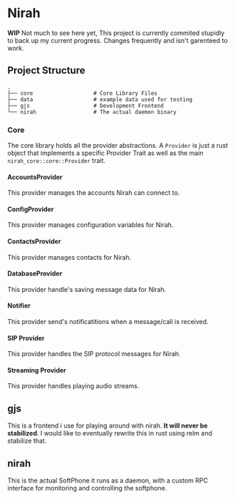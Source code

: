 # Nirah

**WIP** Not much to see here yet, This project is currently commited
stupidly to back up my current progress. Changes frequently and isn't garenteed to work.

## Project Structure
    .
    ├── core                   # Core Library Files
    ├── data                   # example data used for testing
    ├── gjs                    # Development Frontend
    └── nirah                  # The actual daemon binary

### Core
  The core library holds all the provider abstractions. A `Provider` is just a rust object that implements a specific Provider Trait as well as the main `nirah_core::core::Provider` trait.

  #### AccountsProvider
  This provider manages the accounts Nirah can connect to.

  #### ConfigProvider
  This provider manages configuration variables for Nirah.

  #### ContactsProvider
  This provider manages contacts for Nirah.

  #### DatabaseProvider
  This provider handle's saving message data for Nirah.

  #### Notifier
  This provider send's notificatitions when a message/call is received.

  #### SIP Provider
  This provider handles the SIP protocol messages for Nirah.

  #### Streaming Provider
  This provider handles playing audio streams.

## gjs
  This is a frontend i use for playing around with nirah. **It will never be stabilized**. I would like to eventually rewrite this in rust using relm and stabilize that.

## nirah
  This is the actual SoftPhone it runs as a daemon, with a custom RPC interface for monitoring and controlling the softphone.
